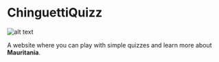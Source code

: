 # ChinguettiQuizz

![alt text](https://github.com/[babe-saleh-mahfoud]/[Chinguetti-Quizz]/blob/[master]/firstShot.png?raw=true)

 A website where you can play with simple quizzes and learn more about **Mauritania**.
 
 
 
 
 
 
 
 

